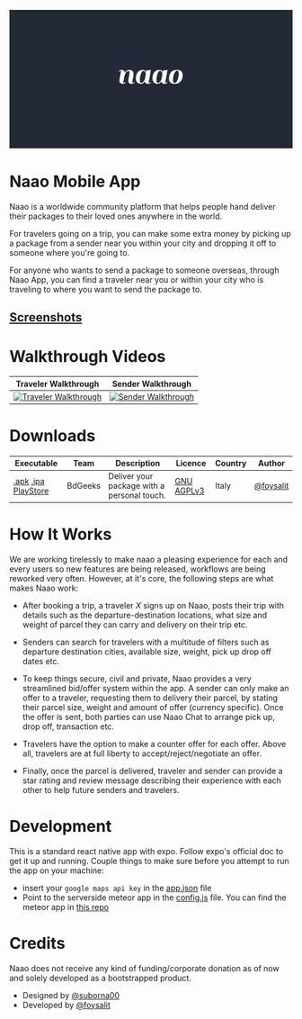 ![Naao Banner](./logo/Feature.jpg)

Naao Mobile App
===============
Naao is a worldwide community platform that helps people hand deliver their packages to their loved ones anywhere in the world.

For travelers going on a trip, you can make some extra money by picking up a package from a sender near you within your city and dropping it off to someone where you're going to.

For anyone who wants to send a package to someone overseas, through Naao App, you can find a traveler near you or within your city who is traveling to where you want to send the package to.

## [Screenshots](./screenshots)

Walkthrough Videos
==================

|Traveler Walkthrough|Sender Walkthrough|
|--------------------|------------------|
|[![Traveler Walkthrough](http://img.youtube.com/vi/Rcd6eDiM4P0/0.jpg)](http://www.youtube.com/watch?v=Rcd6eDiM4P0 "Traveler Walkthrough")|[![Sender Walkthrough](http://img.youtube.com/vi/ml0BeQ8t1s4/0.jpg)](http://www.youtube.com/watch?v=ml0BeQ8t1s4 "Sender Walkthrough")|


Downloads
====================

|Executable|Team|Description|Licence|Country|Author|
|------------------------------------------------------|---------|--------------------------------|-------|-------|----------------|
| [.apk](https://exp-shell-app-assets.s3.us-west-1.amazonaws.com/android/%40foysalit/naao-6c2f884f45fa4f24a163d909c19fefb8-signed.apk) [.ipa](https://exp-shell-app-assets.s3.us-west-1.amazonaws.com/ios/%40foysalit/naao-add11fc0-4601-4d1f-8f18-d3c2970aa032-archive.ipa) [PlayStore](https://play.google.com/store/apps/details?id=com.bdgeeks.naao) | BdGeeks | Deliver your package with a personal touch. | [GNU AGPLv3](LICENSE.md) | Italy | [@foysalit](https://github.com/foysalit) |

How It Works
============
We are working tirelessly to make naao a pleasing experience for each and every users so new features are being released, workflows are being reworked very often. However, at it's core, the following steps are what makes Naao work:

- After booking a trip, a traveler *X* signs up on Naao, posts their trip with details such as the departure-destination locations, what size and weight of parcel they can carry and delivery on their trip etc.

- Senders can search for travelers with a multitude of filters such as departure destination cities, available size, weight, pick up drop off dates etc. 

- To keep things secure, civil and private, Naao provides a very streamlined bid/offer system within the app. A sender can only make an offer to a traveler, requesting them to delivery their parcel, by stating their parcel size, weight and amount of offer (currency specific). Once the offer is sent, both parties can use Naao Chat to arrange pick up, drop off, transaction etc. 

- Travelers have the option to make a counter offer for each offer. Above all, travelers are at full liberty to accept/reject/negotiate an offer.

- Finally, once the parcel is delivered, traveler and sender can provide a star rating and review message describing their experience with each other to help future senders and travelers.

Development
===========
This is a standard react native app with expo. Follow expo's official doc to get it up and running. Couple things to make sure before you attempt to run the app on your machine:

- insert your `google maps api key` in the [app.json](./app.json) file 
- Point to the serverside meteor app in the [config.js](./config.js) file. You can find the meteor app in [this repo](https://github.com/foysalit/naao-meteor)

Credits
=======
Naao does not receive any kind of funding/corporate donation as of now and solely developed as a bootstrapped product.

- Designed by [@suborna00](https://twitter.com/suborna00)
- Developed by [@foysalit](https://twitter.com/foysalit)